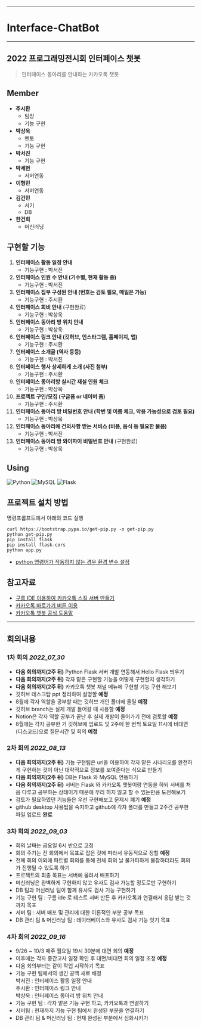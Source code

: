 ***
# __Interface-ChatBot__
***
## __2022 프로그래밍전시회 인터페이스 챗봇__

> 인터페이스 동아리를 안내하는 카카오톡 챗봇

## Member
* __주시환__
    - 팀장
    - 기능 구현
* __박상욱__
    - 멘토
    - 기능 구현
* __박서진__
    - 기능 구현
* __박세현__
    - 서버연동
* __이형민__
    - 서버연동
* __김건민__
    - 서기
    - DB
* __한건희__
    - 머신러닝
## 구현할 기능
1. __인터페이스 활동 일정 안내__
    - 기능구현 : 박서진
2. __인터페이스 인원 수 안내 (기수별, 현재 활동 중)__
    - 기능구현 : 박서진
3. __인터페이스 집부 구성원 안내 (번호는 검토 필요, 메일은 가능)__
    - 기능구현 : 주시환
4. __인터페이스 회비 안내__ (구현완료)
    - 기능구현 : 박상욱
5. __인터페이스 동아리 방 위치 안내__
    - 기능구현 : 박상욱
6. __인터페이스 링크 안내 (깃허브, 인스타그램, 홈페이지, 앱)__
    - 기능구현 : 주시환
7. __인터페이스 소개글 (역사 등등)__
    - 기능구현 : 박서진
8. __인터페이스 행사 상세하게 소개 (사진 첨부)__
    - 기능구현 : 주시환
9. __인터페이스 동아리방 실시간 재실 인원 체크__
    - 기능구현 : 박상욱
10. __프로젝트 구인/모집 (구글폼 or 네이버 폼)__
    - 기능구현 : 주시환 
11. __인터페이스 동아리 방 비밀번호 안내 (학번 및 이름 체크, 악용 가능성으로 검토 필요)__
    - 기능구현 : 박상욱
12. __인터페이스 동아리에 건의사항 받는 서비스 (비품, 음식 등 필요한 물품)__
    - 기능구현 : 박서진
13. __인터페이스 동아리 방 와이파이 비밀번호 안내__ (구현완료)
    - 기능구현 : 박상욱
    
## Using
![Python](https://img.shields.io/badge/python-3670A0?style=for-the-badge&logo=python&logoColor=ffdd54) 
![MySQL](https://img.shields.io/badge/mysql-%2300f.svg?style=for-the-badge&logo=mysql&logoColor=white)
![Flask](https://img.shields.io/badge/flask-000000.svg?style=for-the-badge&logo=flask&logoColor=white)

## 프로젝트 설치 방법

명령프롬프트에서 아래의 코드 실행
```
curl https://bootstrap.pypa.io/get-pip.py -o get-pip.py
python get-pip.py
pip install flask
pip install flask-cors
python app.py
```
* [python 명령어가 작동하지 않는 경우 환경 변수 설정](https://wxmin.tistory.com/121)

## 참고자료
* [구름 IDE 이용하여 카카오톡 스킬 서버 만들기](https://novice-engineers.tistory.com/m/23)
* [카카오톡 바로가기 버튼 이용](https://luckygg.tistory.com/326)
* [카카오톡 챗봇 공식 도움말](https://i.kakao.com/docs/tutorial-chatbot-key-features#%EC%9B%B0%EC%BB%B4-%EB%B8%94%EB%A1%9Dwelcome-block-%EC%84%A4%EC%A0%95%ED%95%98%EA%B8%B0)
***
## 회의내용
### __1차 회의__ _2022_07_30_
- __다음 회의까지(2주 뒤)__ Python Flask 서버 개발 연동해서 Hello Flask 띄우기
- __다음 회의까지(2주 뒤)__ 각자 맡은 구현할 기능을 어떻게 구현할지 생각하기
- __다음 회의까지(2주 뒤)__ 카카오톡 챗봇 채널 메뉴에 구현할 기능 구현 해보기
- 깃허브 데스크탑 ppt 정리하여 설명할 __예정__
- 8월에 각자 역할을 공부할 때는 깃허브 개인 폴더에 올릴 __예정__
- 깃허브 branch는 실제 개발 들어갈 때 사용할 __예정__
- Notion은 각자 역할 공부가 끝난 후 실제 개발이 들어가기 전에 검토할 __예정__
- 8월에는  각자 공부한 거 깃허브에 업로드 및 2주에 한 번씩 토요일 11시에 비대면(디스코드)으로 질문시간 및 회의 __예정__

### __2차 회의__ _2022_08_13_
- __다음 회의까지(2주 뒤)__ 기능 구현팀은 url을 이용하여 각자 맡은 시나리오를 완전하게 구현하는 것이 아닌 대략적으로 정보를 보여준다는 식으로 만들기
- __다음 회의까지(2주 뒤)__ DB는 Flask 와 MySQL 연동하기
- __다음 회의까지(2주 뒤)__ 서버는 Flask 와 카카오톡 챗봇이랑 연동을 하되 서버를 처음 다루고 공부하는 상태이기 때문에 무리 하지 않고 할 수 있는만큼 도전해보기
- 검토가 필요하였던 기능들은 우선 구현해보고 문제시 폐기 __예정__
- github desktop 사용법을 숙지하고 github에 각자 폴더를 만들고 2주간 공부한 파일 업로드 __완료__

### __3차 회의__ _2022_09_03_
- 회의 날짜는 금요일 6시 반으로 고정
- 회의 주기는 전 회의에서 목표로 잡은 것에 따라서 유동적으로 정할 __예정__
- 전체 회의 이외에 파트별 회의를 통해 전체 회의 날 불가피하게 불참하더라도 회의가 진행될 수 있도록 하기
- 프로젝트의 최종 목표는 서버에 올려서 배포하기
- 머신러닝은 완벽하게 구현하지 않고 유사도 검사 가능할 정도로만 구현하기
- DB 팀과 머신러닝 팀이 함께 유사도 검사 기능 구현하기
- 기능 구현 팀 : 구름 ide 로 테스트 서버 만든 후 카카오톡과 연결해서 응답 받는 것까지 목표
- 서버 팀 : 서버 배포 및 관리에 대한 이론적인 부분 공부 목표
- DB 관리 팀 & 머신러닝 팀 : 데이터베이스와 유사도 검사 기능 잇기 목표

### __4차 회의__ _2022_09_16_
- 9/26 ~ 10/3 매주 월요일 19시 30분에 대면 회의 __예정__
- 이후에는 각자 중간고사 일정 확인 후 대면/비대면 회의 일정 조정 __예정__
- 다음 회의부터는 같이 작업 시작하기 목표
- 기능 구현 팀에서의 생긴 공백 새로 배정  
  박서진 : 인터페이스 활동 일정 안내  
  주시환 : 인터페이스 링크 안내  
  박상욱 : 인터페이스 동아리 방 위치 안내
- 기능 구현 팀 : 각자 맡은 기능 구현 하고, 카카오톡과 연결하기
- 서버팀 : 현재까지 기능 구현 팀에서 완성된 부분을 연결하기
- DB 관리 팀 & 머신러닝 팀 : 현재 완성된 부분에서 심화시키기